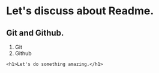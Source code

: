 # Let's discuss about Readme.

## Git and Github.

1. Git
2. Github


` <h1>Let's do something amazing.</h1> `